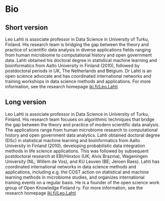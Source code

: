 # Bio

## Short version

Leo Lahti is associate professor in Data Science in University of Turku, Finland. His research team is bridging the gap between the theory and practice of scientific data analysis in diverse applications fields ranging from human microbiome to computational history and open government data. Lahti obtained his doctoral degree in statistical machine learning and bioinformatics from Aalto University in Finland (2010), followed by postdoctoral periods in UK, The Netherlands and Belgium. Dr Lahti is an open science advocate and has coordinated international networks and training workshops in data science methods and applications. For more information, see the research homepage [iki.fi/Leo.Lahti](http://www.iki.fi/Leo.Lahti)


## Long version

Leo Lahti is associate professor in Data Science in University of Turku, Finland. His research team focuses on algorithmic techniques that bridge the gap between the theory and practice of modern scientific data analysis. The applications  range from human microbiome research to computational history and open government data analytics. Lahti obtained doctoral degree (DSc) in statistical machine learning and bioinformatics from Aalto University in Finland (2010), developing probabilistic data integration methods in life science applications. This was followed by subsequent postdoctoral research at EBI/Hinxton (UK; Alvis Brazma), Wageningen University (NL; Willem de Vos), and KU Leuven (BE; Jeroen Raes). Lahti has coordinated international networks in data science methods and applications, including e.g. the COST action on statistical and machine learning methods in microbiome studies, and organizes international training events on a regular basis. He is a founder of the open science work group of Open Knowledge Finland ry. For more information, see the research homepage [iki.fi/Leo.Lahti](http://www.iki.fi/Leo.Lahti)


